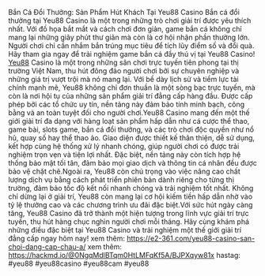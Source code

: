  Bắn Cá Đổi Thưởng: Sản Phẩm Hút Khách Tại Yeu88 Casino
Bắn cá đổi thưởng tại Yeu88 Casino là một trong những trò chơi giải trí được yêu thích nhất. Với đồ họa bắt mắt và cách chơi đơn giản, game bắn cá không chỉ mang lại những giây phút thư giãn mà còn là cơ hội nhận phần thưởng lớn. Người chơi chỉ cần nhắm bắn trúng mục tiêu để tích lũy điểm số và đổi quà. Hãy tham gia ngay để trải nghiệm game bắn cá đầy thú vị tại Yeu88 Casino!
[Yeu88](https://e2-361.com/) Casino là một trong những sân chơi trực tuyến tiên phong tại thị trường Việt Nam, thu hút đông đảo người chơi bởi sự chuyên nghiệp và những giá trị vượt trội mà nó mang lại. Với bề dày lịch sử và tiềm lực tài chính mạnh mẽ, Yeu88 không chỉ đơn thuần là một sòng bạc trực tuyến, mà còn là nơi hội tụ của những sản phẩm giải trí đẳng cấp hàng đầu. Được cấp phép bởi các tổ chức uy tín, nền tảng này đảm bảo tính minh bạch, công bằng và an toàn tuyệt đối cho người chơi.Yeu88 Casino mang đến một thế giới giải trí đa dạng với hàng loạt sản phẩm hấp dẫn như cá cược thể thao, game bài, slots game, bắn cá đổi thưởng, và các trò chơi độc quyền như nổ hũ, quay số hay thể thao ảo. Giao diện được thiết kế thân thiện, dễ sử dụng, kết hợp cùng hệ thống xử lý nhanh chóng, giúp người chơi có được trải nghiệm trọn vẹn và tiện lợi nhất. Đặc biệt, nền tảng này còn tích hợp hệ thống bảo mật tối tân, đảm bảo mọi giao dịch và thông tin cá nhân đều được bảo vệ chặt chẽ.Ngoài ra, Yeu88 còn chú trọng vào việc nâng cao chất lượng dịch vụ bằng cách phát triển phiên bản dành riêng cho từng thị trường, đảm bảo tốc độ kết nối nhanh chóng và trải nghiệm tốt nhất. Không chỉ dừng lại ở giải trí, Yeu88 còn mang lại cơ hội kiếm tiền hấp dẫn nhờ vào tỷ lệ thưởng cao và các chương trình ưu đãi đặc biệt.Với sức hút ngày càng tăng, Yeu88 Casino đã trở thành một hiện tượng trong lĩnh vực giải trí trực tuyến, thu hút hàng chục nghìn người chơi mỗi tháng. Hãy cùng khám phá những điều đặc biệt tại Yeu88 Casino và trải nghiệm một thế giới giải trí đẳng cấp ngay hôm nay!
xem thêm: https://e2-361.com/yeu88-casino-san-choi-dang-cap-chau-a/
xem thêm: https://hackmd.io/@0NgqMdlBTqm0HtLMFqKf5A/BJPXqyw81x
hastag: #yeu88 #yeu88casino #yeu88cam #yeu88
